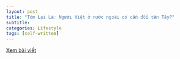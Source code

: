 ```yaml
---
layout: post
title: "Tóm Lại Là: Người Việt ở nước ngoài có cần đổi tên Tây?"
subtitle: 
categories: Lifestyle
tags: [self-written]
---
```

[Xem bài viết](https://vietcetera.com/vn/tom-lai-la-nguoi-viet-o-nuoc-ngoai-co-can-doi-ten-tay)
